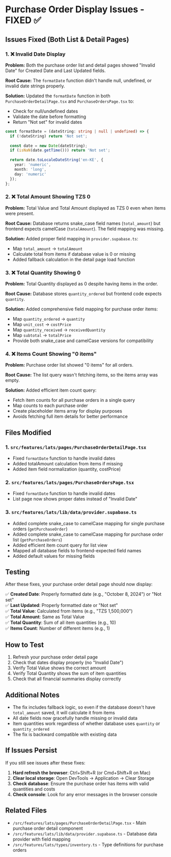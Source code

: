 # Purchase Order Display Issues - FIXED ✅

## Issues Fixed (Both List & Detail Pages)

### 1. ❌ Invalid Date Display
**Problem:** Both the purchase order list and detail pages showed "Invalid Date" for Created Date and Last Updated fields.

**Root Cause:** The `formatDate` function didn't handle null, undefined, or invalid date strings properly.

**Solution:** Updated the `formatDate` function in both `PurchaseOrderDetailPage.tsx` and `PurchaseOrdersPage.tsx` to:
- Check for null/undefined dates
- Validate the date before formatting
- Return "Not set" for invalid dates

```typescript
const formatDate = (dateString: string | null | undefined) => {
  if (!dateString) return 'Not set';
  
  const date = new Date(dateString);
  if (isNaN(date.getTime())) return 'Not set';
  
  return date.toLocaleDateString('en-KE', {
    year: 'numeric',
    month: 'long',
    day: 'numeric'
  });
};
```

### 2. ❌ Total Amount Showing TZS 0
**Problem:** Total Value and Total Amount displayed as TZS 0 even when items were present.

**Root Cause:** Database returns snake_case field names (`total_amount`) but frontend expects camelCase (`totalAmount`). The field mapping was missing.

**Solution:** Added proper field mapping in `provider.supabase.ts`:
- Map `total_amount` → `totalAmount`
- Calculate total from items if database value is 0 or missing
- Added fallback calculation in the detail page load function

### 3. ❌ Total Quantity Showing 0
**Problem:** Total Quantity displayed as 0 despite having items in the order.

**Root Cause:** Database stores `quantity_ordered` but frontend code expects `quantity`.

**Solution:** Added comprehensive field mapping for purchase order items:
- Map `quantity_ordered` → `quantity`
- Map `unit_cost` → `costPrice`
- Map `quantity_received` → `receivedQuantity`
- Map `subtotal` → `totalPrice`
- Provide both snake_case and camelCase versions for compatibility

### 4. ❌ Items Count Showing "0 items"
**Problem:** Purchase order list showed "0 items" for all orders.

**Root Cause:** The list query wasn't fetching items, so the items array was empty.

**Solution:** Added efficient item count query:
- Fetch item counts for all purchase orders in a single query
- Map counts to each purchase order
- Create placeholder items array for display purposes
- Avoids fetching full item details for better performance

## Files Modified

### 1. `src/features/lats/pages/PurchaseOrderDetailPage.tsx`
- Fixed `formatDate` function to handle invalid dates
- Added totalAmount calculation from items if missing
- Added item field normalization (quantity, costPrice)

### 2. `src/features/lats/pages/PurchaseOrdersPage.tsx`
- Fixed `formatDate` function to handle invalid dates
- List page now shows proper dates instead of "Invalid Date"

### 3. `src/features/lats/lib/data/provider.supabase.ts`
- Added complete snake_case to camelCase mapping for single purchase orders (`getPurchaseOrder`)
- Added complete snake_case to camelCase mapping for purchase order list (`getPurchaseOrders`)
- Added efficient item count query for list view
- Mapped all database fields to frontend-expected field names
- Added default values for missing fields

## Testing

After these fixes, your purchase order detail page should now display:

✅ **Created Date**: Properly formatted date (e.g., "October 8, 2024") or "Not set"  
✅ **Last Updated**: Properly formatted date or "Not set"  
✅ **Total Value**: Calculated from items (e.g., "TZS 1,500,000")  
✅ **Total Amount**: Same as Total Value  
✅ **Total Quantity**: Sum of all item quantities (e.g., 10)  
✅ **Items Count**: Number of different items (e.g., 1)

## How to Test

1. Refresh your purchase order detail page
2. Check that dates display properly (no "Invalid Date")
3. Verify Total Value shows the correct amount
4. Verify Total Quantity shows the sum of item quantities
5. Check that all financial summaries display correctly

## Additional Notes

- The fix includes fallback logic, so even if the database doesn't have `total_amount` saved, it will calculate it from items
- All date fields now gracefully handle missing or invalid data
- Item quantities work regardless of whether database uses `quantity` or `quantity_ordered`
- The fix is backward compatible with existing data

## If Issues Persist

If you still see issues after these fixes:

1. **Hard refresh the browser**: Ctrl+Shift+R (or Cmd+Shift+R on Mac)
2. **Clear local storage**: Open DevTools → Application → Clear Storage
3. **Check database**: Ensure the purchase order has items with valid quantities and costs
4. **Check console**: Look for any error messages in the browser console

## Related Files

- `/src/features/lats/pages/PurchaseOrderDetailPage.tsx` - Main purchase order detail component
- `/src/features/lats/lib/data/provider.supabase.ts` - Database data provider with field mapping
- `/src/features/lats/types/inventory.ts` - Type definitions for purchase orders

